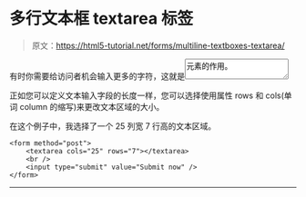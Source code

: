 # 多行文本框 textarea 标签

> 原文：<https://html5-tutorial.net/forms/multiline-textboxes-textarea/>

有时你需要给访问者机会输入更多的字符，这就是<textarea>元素的作用。</textarea>

正如您可以定义文本输入字段的长度一样，您可以选择使用属性 rows 和 cols(单词 column 的缩写)来更改文本区域的大小。

在这个例子中，我选择了一个 25 列宽 7 行高的文本区域。

```
<form method="post">
	<textarea cols="25" rows="7"></textarea> 
	<br />
	<input type="submit" value="Submit now" />
</form>
```

* * *